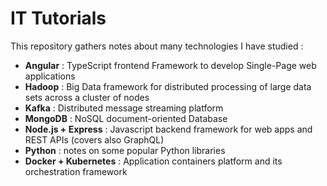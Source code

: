 # IT Tutorials

This repository gathers notes about many technologies I have studied :

- **Angular** : TypeScript frontend Framework to develop Single-Page web applications 
- **Hadoop** : Big Data framework for distributed processing of large data sets across a cluster of nodes
- **Kafka** : Distributed message streaming platform
- **MongoDB** : NoSQL document-oriented Database
- **Node.js + Express** : Javascript backend framework for web apps and REST APIs (covers also GraphQL)
- **Python** : notes on some popular Python libraries
- **Docker + Kubernetes** : Application containers platform and its orchestration framework

